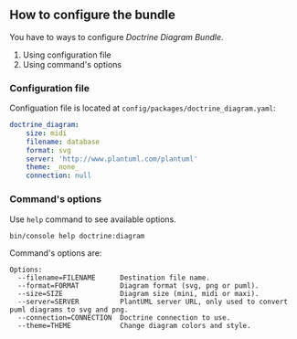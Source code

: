 ## How to configure the bundle

You have to ways to configure _Doctrine Diagram Bundle_.

1. Using configuration file
2. Using command's options

### Configuration file

Configuation file is located at `config/packages/doctrine_diagram.yaml`:

```yaml
doctrine_diagram:
    size: midi
    filename: database
    format: svg
    server: 'http://www.plantuml.com/plantuml'
    theme: _none_
    connection: null
```

### Command's options

Use `help` command to see available options.

```console
bin/console help doctrine:diagram
```

Command's options are:

```console
Options:
  --filename=FILENAME      Destination file name.
  --format=FORMAT          Diagram format (svg, png or puml).
  --size=SIZE              Diagram size (mini, midi or maxi).
  --server=SERVER          PlantUML server URL, only used to convert puml diagrams to svg and png.
  --connection=CONNECTION  Doctrine connection to use.
  --theme=THEME            Change diagram colors and style.
```
